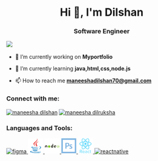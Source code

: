 <h1 align="center">Hi 👋, I'm Dilshan</h1>
<h3 align="center">Software Engineer</h3>
<img src="[https://img.freepik.com/free-vector/low-code-development-concept-illustration_114360-7294.jpg](https://img.freepik.com/free-vector/desktop-smartphone-app-development_23-2148683810.jpg?w=740&t=st=1688129047~exp=1688129647~hmac=69e5d8168dca703cf0aa60a9439257f5b33ccfd88cd657f53cf571acd72eca14)">

- 🔭 I’m currently working on **Myportfolio**

- 🌱 I’m currently learning **java,html,css,node.js**

- 📫 How to reach me **maneeshadilshan70@gmail.com**

<h3 align="left">Connect with me:</h3>
<p align="left">
<a href="https://linkedin.com/in/maneesha dilshan" target="blank"><img align="center" src="https://raw.githubusercontent.com/rahuldkjain/github-profile-readme-generator/master/src/images/icons/Social/linked-in-alt.svg" alt="maneesha dilshan" height="30" width="40" /></a>
<a href="https://fb.com/maneesha dilruksha" target="blank"><img align="center" src="https://raw.githubusercontent.com/rahuldkjain/github-profile-readme-generator/master/src/images/icons/Social/facebook.svg" alt="maneesha dilruksha" height="30" width="40" /></a>
</p>

<h3 align="left">Languages and Tools:</h3>
<p align="left"> <a href="https://www.figma.com/" target="_blank" rel="noreferrer"> <img src="https://www.vectorlogo.zone/logos/figma/figma-icon.svg" alt="figma" width="40" height="40"/> </a> <a href="https://www.java.com" target="_blank" rel="noreferrer"> <img src="https://raw.githubusercontent.com/devicons/devicon/master/icons/java/java-original.svg" alt="java" width="40" height="40"/> </a> <a href="https://nodejs.org" target="_blank" rel="noreferrer"> <img src="https://raw.githubusercontent.com/devicons/devicon/master/icons/nodejs/nodejs-original-wordmark.svg" alt="nodejs" width="40" height="40"/> </a> <a href="https://www.photoshop.com/en" target="_blank" rel="noreferrer"> <img src="https://raw.githubusercontent.com/devicons/devicon/master/icons/photoshop/photoshop-line.svg" alt="photoshop" width="40" height="40"/> </a> <a href="https://reactjs.org/" target="_blank" rel="noreferrer"> <img src="https://raw.githubusercontent.com/devicons/devicon/master/icons/react/react-original-wordmark.svg" alt="react" width="40" height="40"/> </a> <a href="https://reactnative.dev/" target="_blank" rel="noreferrer"> <img src="https://reactnative.dev/img/header_logo.svg" alt="reactnative" width="40" height="40"/> </a> </p>

